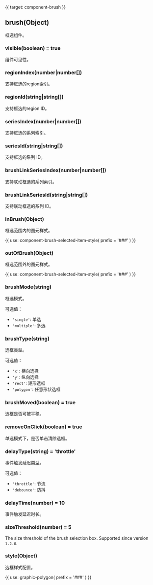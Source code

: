 {{ target: component-brush }}

## brush(Object)

框选组件。

### visible(boolean) = true

组件可见性。

### regionIndex(number|number[])

支持框选的region索引。

### regionId(string|string[])

支持框选的region ID。

### seriesIndex(number|number[])

支持框选的系列索引。

### seriesId(string|string[])

支持框选的系列 ID。

### brushLinkSeriesIndex(number|number[])

支持联动框选的系列索引。

### brushLinkSeriesId(string|string[])

支持联动框选的系列 ID。

### inBrush(Object)

框选范围内的图元样式。

{{ use: component-brush-selected-item-style(
  prefix = '###'
) }}

### outOfBrush(Object)

框选范围外的图元样式。

{{ use: component-brush-selected-item-style(
  prefix = '###'
) }}

### brushMode(string)

框选模式。

可选值：
- `'single'`: 单选
- `'multiple'`: 多选

### brushType(string)

选框类型。

可选值：
- `'x'`: 横向选择
- `'y'`: 纵向选择
- `'rect'`: 矩形选框
- `'polygon'`: 任意形状选框

### brushMoved(boolean) = true

选框是否可被平移。

### removeOnClick(boolean) = true

单选模式下，是否单击清除选框。

### delayType(string) = 'throttle'

事件触发延迟类型。

可选值：
- `'throttle'`: 节流
- `'debounce'`: 防抖

### delayTime(number) = 10

事件触发延迟时长。

### sizeThreshold(number) = 5

The size threshold of the brush selection box. Supported since version `1.2.0`.

### style(Object)

选框样式配置。

{{ use: graphic-polygon(
  prefix = '###'
) }}







